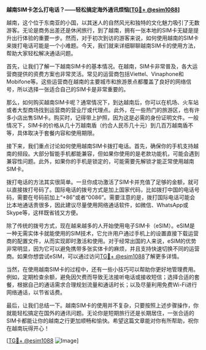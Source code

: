 **越南SIM卡怎么打电话？——轻松搞定海外通讯烦恼[[TG💪+ @esim1088](https://t.me/s/esim1088)]**

越南，这个位于东南亚的小国，以其迷人的自然风光和独特的文化魅力吸引了无数游客。无论是商务出差还是休闲旅行，到了越南，拥有一张本地的SIM卡无疑是提升出行体验的重要一步。然而，对于初次到访的游客来说，如何使用越南的SIM卡来拨打电话可能是一个小难题。今天，我们就来详细聊聊越南SIM卡的使用方法，帮助大家轻松解决通话问题。

首先，让我们了解一下越南SIM卡的基本情况。在越南，SIM卡非常普及，各大运营商提供的资费方案也非常灵活。常见的运营商包括Viettel、Vinaphone和Mobifone等。这些运营商在越南的主要城市和旅游景点都覆盖了良好的网络信号，所以选择一张适合自己的SIM卡是非常重要的。

那么，如何购买越南SIM卡呢？通常情况下，到达越南后，你可以在机场、火车站或者大型商场找到运营商的营业厅或代理点。此外，在一些热门的旅游区，也有许多小店出售SIM卡。购买时，记得带上护照，因为这是必需的身份证明文件。一般情况下，SIM卡的价格从几十万越南盾（约合人民币几十元）到几百万越南盾不等，具体取决于套餐内容和使用期限。

接下来，我们重点讨论如何使用越南SIM卡拨打电话。首先，确保你的手机支持越南的频段。大部分智能手机都能兼容，但如果你使用的是老款功能机，可能会遇到兼容性问题。此外，如果你的手机是锁定的，可能需要先解锁才能正常使用越南SIM卡。

拨打电话的方法其实很简单。一旦你成功激活了SIM卡并充值了足够的金额，就可以直接拨打号码了。国际电话的拨号方式是加上国家代码，比如拨打中国的电话号码，需要在号码前加上“+86”或者“0086”。需要注意的是，拨打国际电话可能会比本地通话贵很多，因此建议尽量使用网络通话软件，如微信、WhatsApp或Skype等，这样既省钱又方便。

除了传统的拨号方式，现在越来越多的人开始使用电子SIM卡（eSIM）。eSIM是一种无需实体卡就能使用的SIM技术，它允许用户通过手机上的设置直接下载运营商的配置文件，从而实现即时激活和使用。对于经常出国的人来说，eSIM的优势非常明显，因为它可以避免携带多张实体卡的麻烦，并且支持快速切换不同的运营商。如果你想尝试eSIM，可以通过访问[TG💪+ @esim1088](https://t.me/s/esim1088)了解更多详情。

当然，在使用越南SIM卡的过程中，还有一些小技巧可以帮助你更好地管理费用。例如，定期检查余额，避免因欠费而导致无法接听电话或接收短信；选择合适的套餐，根据自己的通话需求合理规划流量和通话时长；以及尽量利用免费Wi-Fi进行网络通话，以节省话费。

最后，让我们总结一下。越南SIM卡的使用并不复杂，只要按照上述步骤操作，你就能轻松搞定在国外的通讯问题。无论你是短期旅行还是长期居住，一张合适的SIM卡都能让你的越南之行更加顺畅和愉快。希望这篇文章能对你有所帮助，祝你在越南玩得开心！

[[TG💪+ @esim1088](https://t.me/s/esim1088) ![Image](https://i.postimg.cc/4NQfJmqS/Snipaste-2025-05-13-00-14-12.png)]